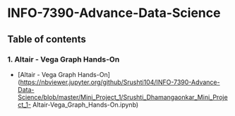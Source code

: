 # INFO-7390-Advance-Data-Science

## Table of contents

### 1. Altair - Vega Graph Hands-On

* [Altair - Vega Graph Hands-On](https://nbviewer.jupyter.org/github/Srushti104/INFO-7390-Advance-Data-Science/blob/master/Mini_Project_1/Srushti_Dhamangaonkar_Mini_Project_1- Altair-Vega_Graph_Hands-On.ipynb)
